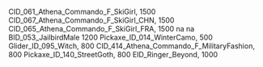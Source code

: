 CID_061_Athena_Commando_F_SkiGirl, 1500
CID_067_Athena_Commando_F_SkiGirl_CHN, 1500
CID_065_Athena_Commando_F_SkiGirl_FRA, 1500
na
na
BID_053_JailbirdMale 1200
Pickaxe_ID_014_WinterCamo, 500
Glider_ID_095_Witch, 800
CID_414_Athena_Commando_F_MilitaryFashion, 800
Pickaxe_ID_140_StreetGoth, 800
EID_Ringer_Beyond, 1000
